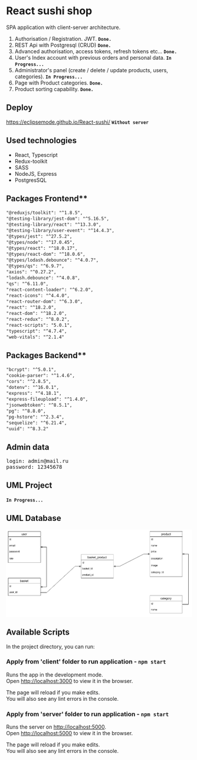 # React sushi shop

SPA application with client-server architecture.

1. Authorisation / Registration. JWT. **`Done.`**
2. REST Api with Postgresql (CRUD) **`Done.`**
3. Advanced authorisation, access tokens, refresh tokens etc... **`Done.`**
4. User's Index account with previous orders and personal data. **`In Progress...`**
5. Administrator's panel (create / delete / update products, users, categories). **`In Progress...`**
6. Page with Product categories. **`Done.`**
7. Product sorting capability. **`Done.`**

## Deploy

https://eclipsemode.github.io/React-sushi/  **`Without server`**

## Used technologies

* React, Typescript
* Redux-toolkit
* SASS
* NodeJS, Express
* PostgresSQL

## Packages Frontend**

    "@reduxjs/toolkit": "^1.8.5",
    "@testing-library/jest-dom": "^5.16.5",
    "@testing-library/react": "^13.3.0",
    "@testing-library/user-event": "^14.4.3",
    "@types/jest": "^27.5.2",
    "@types/node": "^17.0.45",
    "@types/react": "^18.0.17",
    "@types/react-dom": "^18.0.6",
    "@types/lodash.debounce": "^4.0.7",
    "@types/qs": "^6.9.7",
    "axios": "^0.27.2",
    "lodash.debounce": "^4.0.8",
    "qs": "^6.11.0",
    "react-content-loader": "^6.2.0",
    "react-icons": "^4.4.0",
    "react-router-dom": "^6.3.0",
    "react": "^18.2.0",
    "react-dom": "^18.2.0",
    "react-redux": "^8.0.2",
    "react-scripts": "5.0.1",
    "typescript": "^4.7.4",
    "web-vitals": "^2.1.4"

## Packages Backend**

    "bcrypt": "^5.0.1",
    "cookie-parser": "^1.4.6",
    "cors": "^2.8.5",
    "dotenv": "^16.0.1",
    "express": "^4.18.1",
    "express-fileupload": "^1.4.0",
    "jsonwebtoken": "^8.5.1",
    "pg": "^8.8.0",
    "pg-hstore": "^2.3.4",
    "sequelize": "^6.21.4",
    "uuid": "^8.3.2"

## Admin data

<pre>login: admin@mail.ru
password: 12345678</pre>

## UML Project

**`In Progress...`**

## UML Database

<div style="background: #fff; padding: 5px">
<img src="./server/models/sushi_diagram.drawio.png" alt="database_uml">
</div>

## Available Scripts

In the project directory, you can run:

### Apply from 'client' folder to run application - `npm start`

Runs the app in the development mode.\
Open [http://localhost:3000](http://localhost:3000) to view it in the browser.

The page will reload if you make edits.\
You will also see any lint errors in the console.

### Apply from 'server' folder to run application - `npm start`

Runs the server on [http://localhost:5000](http://localhost:5000).\
Open [http://localhost:5000](http://localhost:5000) to view it in the browser.

The page will reload if you make edits.\
You will also see any lint errors in the console.